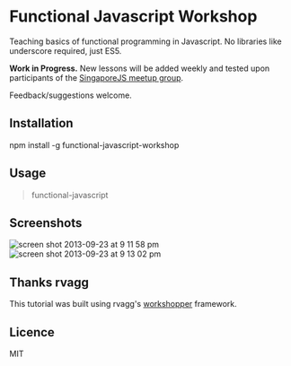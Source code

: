 # Functional Javascript Workshop

Teaching basics of functional programming in Javascript. No libraries like underscore required, just ES5.

**Work in Progress.** New lessons will be added weekly and tested upon participants of the [SingaporeJS meetup group](http://www.meetup.com/Singapore-JS/).

Feedback/suggestions welcome.

## Installation

npm install -g functional-javascript-workshop


## Usage

> functional-javascript

## Screenshots

![screen shot 2013-09-23 at 9 11 58 pm](https://f.cloud.github.com/assets/43438/1191467/f2b73b60-2451-11e3-8d3e-cf882c4e3853.png)
![screen shot 2013-09-23 at 9 13 02 pm](https://f.cloud.github.com/assets/43438/1191466/f289f38a-2451-11e3-9ba5-a3c224b5ca97.png)

## Thanks rvagg

This tutorial was built using rvagg's [workshopper](https://github.com/rvagg/workshopper) framework.

## Licence

MIT
